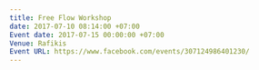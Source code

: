 ```yaml
---
title: Free Flow Workshop
date: 2017-07-10 08:14:00 +07:00
Event date: 2017-07-15 00:00:00 +07:00
Venue: Rafikis
Event URL: https://www.facebook.com/events/307124986401230/
---
```


